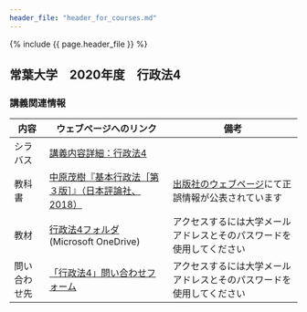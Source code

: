 ```yaml
---
header_file: "header_for_courses.md"
---
```


{% include {{ page.header_file }}  %}

## 常葉大学　2020年度　行政法4

### 講義関連情報

|内容|ウェブページへのリンク|備考|
|--|--|--|
|シラバス|[講義内容詳細：行政法4][syllabus]| |
|教科書|[中原茂樹『基本行政法［第３版］』（日本評論社、2018）][textbook]|[出版社のウェブページ][erratta]にて正誤情報が公表されています |
|教材|[行政法4フォルダ][onedrive] (Microsoft OneDrive) |アクセスするには大学メールアドレスとそのパスワードを使用してください|
|問い合わせ先|[「行政法4」問い合わせフォーム][ask]|アクセスするには大学メールアドレスとそのパスワードを使用してください|

[syllabus]: https://portal.sz.tokoha-u.ac.jp/sz/slbssbdr.do?value(risyunen)=2020&value(semekikn)=1&value(kougicd)=441HH33A&value(crclumcd)=1814141000
[textbook]: https://www.nippyo.co.jp/shop/book/7687.html
[erratta]: https://www.nippyo.co.jp/shop/book/7687.html#errataDetail
[onedrive]: https://tumail-my.sharepoint.com/:f:/g/personal/tks-tks_sz_tokoha-u_ac_jp/ElLj5ngA_UJIvHbDN0PgPtABt1kzYkTYNsi2ns8aDjZGvQ
[ask]: https://forms.office.com/Pages/ResponsePage.aspx?id=Pz6yVUTcNEGYkBfdIwxgz3rFM9EfHGZDtaWbHX2D5G9URElRWTI1SVFCRVo5S1Q2RklZVzQySEpDTC4u
